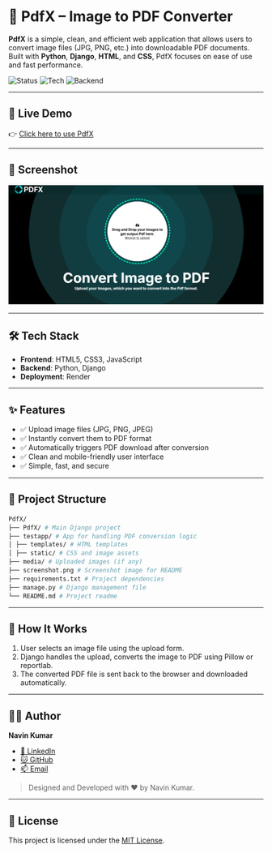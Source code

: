 # 📄 PdfX – Image to PDF Converter

**PdfX** is a simple, clean, and efficient web application that allows users to convert image files (JPG, PNG, etc.) into downloadable PDF documents. Built with **Python**, **Django**, **HTML**, and **CSS**, PdfX focuses on ease of use and fast performance.

![Status](https://img.shields.io/badge/status-Live-brightgreen)
![Tech](https://img.shields.io/badge/built%20with-HTML%20%7C%20CSS%20%7C%20JavaScript-blue)
![Backend](https://img.shields.io/badge/backend-Python%20%7C%20Django-darkgreen)


---
## 🔗 Live Demo

👉 [Click here to use PdfX](https://pdfx-navin.onrender.com/)

---

## 📸 Screenshot

![App Screenshot](./screenshot.png)  


---

## 🛠️ Tech Stack

- **Frontend**: HTML5, CSS3, JavaScript
- **Backend**: Python, Django
- **Deployment**: Render

---

## ✨ Features

- ✅ Upload image files (JPG, PNG, JPEG)
- ✅ Instantly convert them to PDF format
- ✅ Automatically triggers PDF download after conversion
- ✅ Clean and mobile-friendly user interface
- ✅ Simple, fast, and secure

---

## 📁 Project Structure

```bash
PdfX/
├── PdfX/ # Main Django project
├── testapp/ # App for handling PDF conversion logic
│ ├── templates/ # HTML templates
│ ├── static/ # CSS and image assets
├── media/ # Uploaded images (if any)
├── screenshot.png # Screenshot image for README
├── requirements.txt # Project dependencies
├── manage.py # Django management file
└── README.md # Project readme
```

---

## 🧠 How It Works

1. User selects an image file using the upload form.
2. Django handles the upload, converts the image to PDF using Pillow or reportlab.
3. The converted PDF file is sent back to the browser and downloaded automatically.

---

## 👨‍💻 Author

**Navin Kumar**

* [💼 LinkedIn](https://linkedin.com/in/geekynavin)
* [🐱 GitHub](https://github.com/geekynavin)
* [📫 Email](mailto:navin.sarni@gmail.com)

> Designed and Developed with ❤️ by Navin Kumar.

---

## 📃 License

This project is licensed under the [MIT License](./LICENSE).



